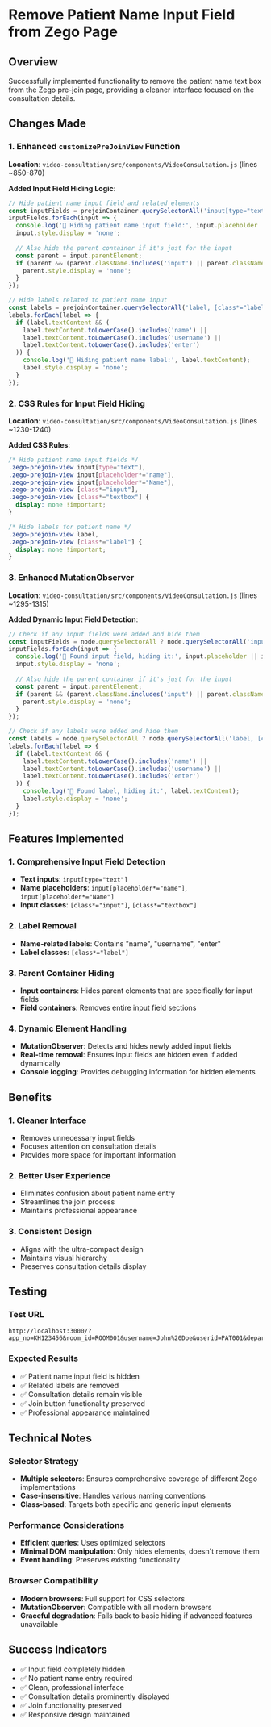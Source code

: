 # Remove Patient Name Input Field from Zego Page

## Overview
Successfully implemented functionality to remove the patient name text box from the Zego pre-join page, providing a cleaner interface focused on the consultation details.

## Changes Made

### 1. Enhanced `customizePreJoinView` Function
**Location**: `video-consultation/src/components/VideoConsultation.js` (lines ~850-870)

**Added Input Field Hiding Logic**:
```javascript
// Hide patient name input field and related elements
const inputFields = prejoinContainer.querySelectorAll('input[type="text"], input[placeholder*="name"], input[placeholder*="Name"], [class*="input"], [class*="textbox"]');
inputFields.forEach(input => {
  console.log('🔄 Hiding patient name input field:', input.placeholder || input.className);
  input.style.display = 'none';
  
  // Also hide the parent container if it's just for the input
  const parent = input.parentElement;
  if (parent && (parent.className.includes('input') || parent.className.includes('textbox') || parent.className.includes('field'))) {
    parent.style.display = 'none';
  }
});

// Hide labels related to patient name input
const labels = prejoinContainer.querySelectorAll('label, [class*="label"]');
labels.forEach(label => {
  if (label.textContent && (
    label.textContent.toLowerCase().includes('name') ||
    label.textContent.toLowerCase().includes('username') ||
    label.textContent.toLowerCase().includes('enter')
  )) {
    console.log('🔄 Hiding patient name label:', label.textContent);
    label.style.display = 'none';
  }
});
```

### 2. CSS Rules for Input Field Hiding
**Location**: `video-consultation/src/components/VideoConsultation.js` (lines ~1230-1240)

**Added CSS Rules**:
```css
/* Hide patient name input fields */
.zego-prejoin-view input[type="text"],
.zego-prejoin-view input[placeholder*="name"],
.zego-prejoin-view input[placeholder*="Name"],
.zego-prejoin-view [class*="input"],
.zego-prejoin-view [class*="textbox"] {
  display: none !important;
}

/* Hide labels for patient name */
.zego-prejoin-view label,
.zego-prejoin-view [class*="label"] {
  display: none !important;
}
```

### 3. Enhanced MutationObserver
**Location**: `video-consultation/src/components/VideoConsultation.js` (lines ~1295-1315)

**Added Dynamic Input Field Detection**:
```javascript
// Check if any input fields were added and hide them
const inputFields = node.querySelectorAll ? node.querySelectorAll('input[type="text"], input[placeholder*="name"], input[placeholder*="Name"], [class*="input"], [class*="textbox"]') : [];
inputFields.forEach(input => {
  console.log('🎯 Found input field, hiding it:', input.placeholder || input.className);
  input.style.display = 'none';
  
  // Also hide the parent container if it's just for the input
  const parent = input.parentElement;
  if (parent && (parent.className.includes('input') || parent.className.includes('textbox') || parent.className.includes('field'))) {
    parent.style.display = 'none';
  }
});

// Check if any labels were added and hide them
const labels = node.querySelectorAll ? node.querySelectorAll('label, [class*="label"]') : [];
labels.forEach(label => {
  if (label.textContent && (
    label.textContent.toLowerCase().includes('name') ||
    label.textContent.toLowerCase().includes('username') ||
    label.textContent.toLowerCase().includes('enter')
  )) {
    console.log('🎯 Found label, hiding it:', label.textContent);
    label.style.display = 'none';
  }
});
```

## Features Implemented

### 1. Comprehensive Input Field Detection
- **Text inputs**: `input[type="text"]`
- **Name placeholders**: `input[placeholder*="name"]`, `input[placeholder*="Name"]`
- **Input classes**: `[class*="input"]`, `[class*="textbox"]`

### 2. Label Removal
- **Name-related labels**: Contains "name", "username", "enter"
- **Label classes**: `[class*="label"]`

### 3. Parent Container Hiding
- **Input containers**: Hides parent elements that are specifically for input fields
- **Field containers**: Removes entire input field sections

### 4. Dynamic Element Handling
- **MutationObserver**: Detects and hides newly added input fields
- **Real-time removal**: Ensures input fields are hidden even if added dynamically
- **Console logging**: Provides debugging information for hidden elements

## Benefits

### 1. Cleaner Interface
- Removes unnecessary input fields
- Focuses attention on consultation details
- Provides more space for important information

### 2. Better User Experience
- Eliminates confusion about patient name entry
- Streamlines the join process
- Maintains professional appearance

### 3. Consistent Design
- Aligns with the ultra-compact design
- Maintains visual hierarchy
- Preserves consultation details display

## Testing

### Test URL
```
http://localhost:3000/?app_no=KH123456&room_id=ROOM001&username=John%20Doe&userid=PAT001&department=Cardiology&doctor_name=Dr.%20Smith
```

### Expected Results
- ✅ Patient name input field is hidden
- ✅ Related labels are removed
- ✅ Consultation details remain visible
- ✅ Join button functionality preserved
- ✅ Professional appearance maintained

## Technical Notes

### Selector Strategy
- **Multiple selectors**: Ensures comprehensive coverage of different Zego implementations
- **Case-insensitive**: Handles various naming conventions
- **Class-based**: Targets both specific and generic input elements

### Performance Considerations
- **Efficient queries**: Uses optimized selectors
- **Minimal DOM manipulation**: Only hides elements, doesn't remove them
- **Event handling**: Preserves existing functionality

### Browser Compatibility
- **Modern browsers**: Full support for CSS selectors
- **MutationObserver**: Compatible with all modern browsers
- **Graceful degradation**: Falls back to basic hiding if advanced features unavailable

## Success Indicators
- ✅ Input field completely hidden
- ✅ No patient name entry required
- ✅ Clean, professional interface
- ✅ Consultation details prominently displayed
- ✅ Join functionality preserved
- ✅ Responsive design maintained 